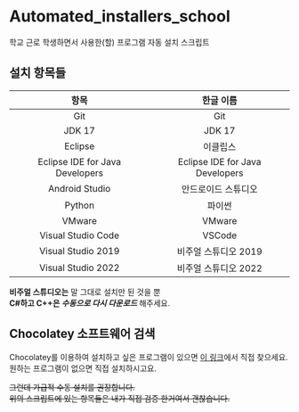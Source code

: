 # Automated_installers_school
학교 근로 학생하면서 사용한(할) 프로그램 자동 설치 스크립트

## 설치 항목들
|항목|한글 이름|
|:-:|:-:|
|Git|Git|
|JDK 17|JDK 17|
|Eclipse|이클립스|
|Eclipse IDE for Java Developers|Eclipse IDE for Java Developers|
|Android Studio|안드로이드 스튜디오|
|Python|파이썬|
|VMware|VMware|
|Visual Studio Code|VSCode|
|Visual Studio 2019|비주얼 스튜디오 2019|
|Visual Studio 2022|비주얼 스튜디오 2022|

__비주얼 스튜디오는__ 말 그대로 설치만 된 것을 뿐  
__C#하고 C++은 *수동으로 다시 다운로드*__ 해주세요.  

## Chocolatey 소프트웨어 검색
Chocolatey를 이용하여 설치하고 싶은 프로그램이 있으면 [이 링크](https://community.chocolatey.org/packages)에서 직접 찾으세요.  
원하는 프로그램이 없으면 직접 설치하시고요.  
  
~~그런데 가급적 수동 설치를 권장합니다.~~  
~~위의 스크립트에 있는 항목들은 내가 직접 검증 한거여서 괜찮습니다.~~  

